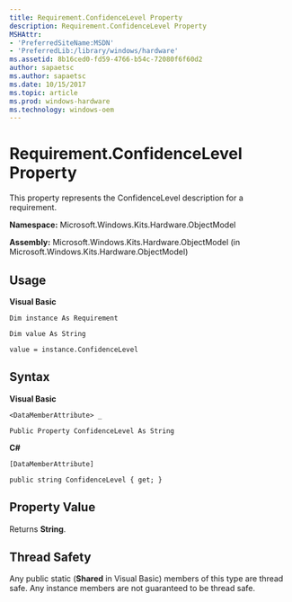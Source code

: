 ```yaml
---
title: Requirement.ConfidenceLevel Property
description: Requirement.ConfidenceLevel Property
MSHAttr:
- 'PreferredSiteName:MSDN'
- 'PreferredLib:/library/windows/hardware'
ms.assetid: 8b16ced0-fd59-4766-b54c-72080f6f60d2
author: sapaetsc
ms.author: sapaetsc
ms.date: 10/15/2017
ms.topic: article
ms.prod: windows-hardware
ms.technology: windows-oem
---
```


# Requirement.ConfidenceLevel Property


This property represents the ConfidenceLevel description for a requirement.

**Namespace:** Microsoft.Windows.Kits.Hardware.ObjectModel

**Assembly:** Microsoft.Windows.Kits.Hardware.ObjectModel (in Microsoft.Windows.Kits.Hardware.ObjectModel)

## <span id="Usage"></span><span id="usage"></span><span id="USAGE"></span>Usage


**Visual Basic**

`Dim instance As Requirement`

`Dim value As String`

`value = instance.ConfidenceLevel`

## <span id="Syntax"></span><span id="syntax"></span><span id="SYNTAX"></span>Syntax


**Visual Basic**

`<DataMemberAttribute> _`

`Public Property ConfidenceLevel As String`

**C#**

`[DataMemberAttribute]`

`public string ConfidenceLevel { get; }`

## <span id="Property_Value"></span><span id="property_value"></span><span id="PROPERTY_VALUE"></span>Property Value


Returns **String**.

## <span id="Thread_Safety"></span><span id="thread_safety"></span><span id="THREAD_SAFETY"></span>Thread Safety


Any public static (**Shared** in Visual Basic) members of this type are thread safe. Any instance members are not guaranteed to be thread safe.

 

 






